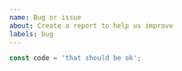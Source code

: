 ```yaml
---
name: Bug or issue
about: Create a report to help us improve
labels: bug
---
```


<!-- ✨ Thanks for reporting a bug! ➡️ Please don't ignore this template -->

<!-- 1️⃣ Explain here what's wrong -->

<!-- 2️⃣ Specify which rule is buggy here and in the title -->

<!-- 3️⃣ Add some examples where the issue appears -->

```js
const code = 'that should be ok';
```
